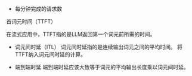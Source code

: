 




- 每分钟完成的请求数

首词元时间（TTFT）

在流式应用中，TTFT指的是LLM返回第一个词元前所需的时间。



- 词元间时延（ITL）
词元间时延指的是连续输出词元之间的平均时间。 将TTFT纳入词元间时延的计算。


- 端到端时延
端到端时延应该大致等于词元的平均输出长度乘以词元间时延。




